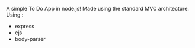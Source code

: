A simple To Do App in node.js!
Made using the standard MVC architecture.
Using :
- express
- ejs
- body-parser

